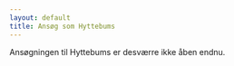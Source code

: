 ```yaml
---
layout: default
title: Ansøg som Hyttebums
---
```


<p>Ansøgningen til Hyttebums er desværre ikke åben endnu.</p>